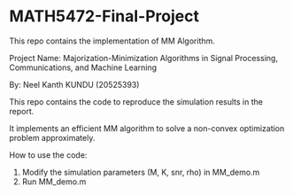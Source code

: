 # MATH5472-Final-Project
This repo contains the implementation of MM Algorithm.

Project Name: Majorization-Minimization Algorithms in Signal Processing, Communications, and Machine Learning

By: Neel Kanth KUNDU (20525393)

This repo contains the code to reproduce the simulation results in the report.

It implements an efficient MM algorithm to solve a non-convex optimization problem approximately.

How to use the code:
1) Modify the simulation parameters (M, K, snr, rho) in MM_demo.m
2) Run MM_demo.m

